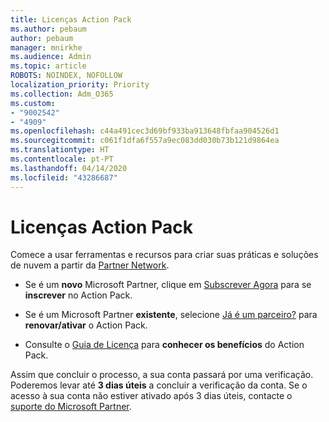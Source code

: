 ```yaml
---
title: Licenças Action Pack
ms.author: pebaum
author: pebaum
manager: mnirkhe
ms.audience: Admin
ms.topic: article
ROBOTS: NOINDEX, NOFOLLOW
localization_priority: Priority
ms.collection: Adm_O365
ms.custom:
- "9002542"
- "4909"
ms.openlocfilehash: c44a491cec3d69bf933ba913648fbfaa904526d1
ms.sourcegitcommit: c061f1dfa6f557a9ec083dd030b73b121d9864ea
ms.translationtype: HT
ms.contentlocale: pt-PT
ms.lasthandoff: 04/14/2020
ms.locfileid: "43286687"
---
```

# <a name="action-pack-licenses"></a>Licenças Action Pack

Comece a usar ferramentas e recursos para criar suas práticas e soluções de nuvem a partir da [Partner Network](https://aka.ms/MPNActionPack).

- Se é um **novo** Microsoft Partner, clique em [Subscrever Agora](https://aka.ms/MPNActionPackNew) para se **inscrever** no Action Pack.

- Se é um Microsoft Partner **existente**, selecione [Já é um parceiro?](https://aka.ms/MPNActionPackExisting) para **renovar/ativar** o Action Pack. 

- Consulte o [Guia de Licença](https://aka.ms/MPNActionPackGuide) para **conhecer os benefícios** do Action Pack. 

Assim que concluir o processo, a sua conta passará por uma verificação. Poderemos levar até **3 dias úteis** a concluir a verificação da conta. Se o acesso à sua conta não estiver ativado após 3 dias úteis, contacte o [suporte do Microsoft Partner](https://aka.ms/MPNActionPackSupport). 
